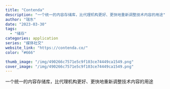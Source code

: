 ```yaml
---
title: "Contenda"
description: "一个统一的内容存储库，比代理机构更好、更快地重新调整技术内容的用途"
author: "瑞东"
date: "2023-03-30"
tags:
  - "储存"
categories: application
series: "媒体社交"
website_link: "https://contenda.co/"
color: "#666"

thumb_image: "/img/490266c7571e5c9f103ce74449ca1549.png"
cover_image: "/img/490266c7571e5c9f103ce74449ca1549.png"
---
```


一个统一的内容存储库，比代理机构更好、更快地重新调整技术内容的用途
